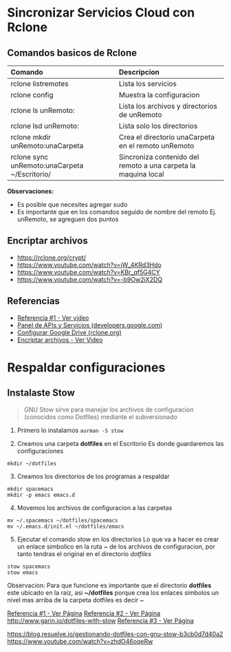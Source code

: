 # Sincronizar Servicios Cloud con Rclone

## Comandos basicos de Rclone

| Comando                                       | Descripcion                                                    |
| :-------------------------------------------- | :------------------------------------------------------------- |
| rclone listremotes                            | Lista los servicios                                            |
| rclone config                                 | Muestra la configuracion                                       |
| rclone ls unRemoto:                           | Lista los archivos y directorios de unRemoto                   |
| rclone lsd unRemoto:                          | Lista solo los directorios                                     |
| rclone mkdir unRemoto:unaCarpeta              | Crea el directorio unaCarpeta en el remoto unRemoto            |
| rclone sync unRemoto:unaCarpeta ~/Escritorio/ | Sincroniza contenido del remoto a una carpeta la maquina local |

**Observaciones:**
- Es posible que necesites agregar sudo 
- Es importante que en los comandos seguido de nombre del remoto Ej. unRemoto, se agreguen dos puntos


## Encriptar archivos 
 - https://rclone.org/crypt/
 - https://www.youtube.com/watch?v=jW_4KRd3Hdo
 - https://www.youtube.com/watch?v=KBr_qf5G4CY
 - https://www.youtube.com/watch?v=-b9Ow2iX2DQ

## Referencias
- [Referencia #1 - Ver video](https://www.youtube.com/watch?v=HblhrGIotFo)
- [Panel de APIs y Servicios (developers.google.com)](https://console.developers.google.com/projectselector2/apis/dashboard)
- [Configurar Google Drive (rclone.org)](https://rclone.org/drive/)
- [Encriptar archivos - Ver Video](https://www.youtube.com/watch?v=jW_4KRd3Hdo)


# Respaldar configuraciones

## Instalaste Stow
>GNU Stow sirve para manejar los archivos de configuracion (conocidos como Dotfiles) mediante el subversionado

1. Primero lo instalamos
``aurman -S stow``

2. Creamos una carpeta **dotfiles** en el Escritorio 
Es donde guardaremos las configuraciones
```
mkdir ~/dotfiles
```

3. Creamos los directorios de los programas a respaldar
```
mkdir spacemacs
mkdir -p emacs emacs.d
```

4. Movemos los archivos de configuracion a las carpetas
```
mv ~/.spacemacs ~/dotfiles/spacemacs
mv ~/.emacs.d/init.el ~/dotfiles/emacs
```

5. Ejecutar el comando stow en los directorios
Lo que va a hacer es crear un enlace simbolico en la ruta ~ de los archivos de configuracion,
por tanto tendras el original en el directorio *dotfiles*

```
stow spacemacs
stow emacs
```

Observacion:
Para que funcione es importante que el directorio **dotfiles** este ubicado en la raiz, asi **~/dotfiles**
porque crea los enlaces simbolos un nivel mas arriba de la carpeta dotfiles es decir ~

[Referencia #1 - Ver Página](https://tomeaton.uk/blog/jekyll/update/2017/10/25/Managing-dotfiles-with-GNU-stow.html)
[Referencia #2 - Ver Página](https://dev.to/writingcode/how-i-manage-my-dotfiles-using-gnu-stow-4l59)
http://www.garin.io/dotfiles-with-stow
[Referencia #3 - Ver Página](https://dotfiles.github.io)

https://blog.resuelve.io/gestionando-dotfiles-con-gnu-stow-b3cb0d7d40a2
https://www.youtube.com/watch?v=zhdO46oqeRw
